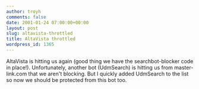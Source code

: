 ```yaml
---
author: troyh
comments: false
date: 2001-01-24 07:00:00+00:00
layout: post
slug: altavista-throttled
title: AltaVista throttled
wordpress_id: 1365
---
```


AltaVista is hitting us again (good thing we have the searchbot-blocker code in place!). Unfortunately, another bot (UdmSearch) is hitting us from master-link.com that we aren't blocking. But I quickly added UdmSearch to the list so now we should be protected from this bot too.
